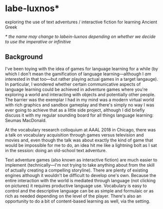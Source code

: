 # labe-luxnos*

exploring the use of text adventures / interactive fiction for learning Ancient Greek

_* the name may change to labein-luxnos depending on whether we decide to use the imperative or infinitive_

## Background

I've been toying with the idea of games for language learning for a while (by which I don't mean the gamification of language learning—although I _am_ interested in that too—but rather playing actual games in a target langauge). In particular, I wondered whether certain communicative aspects of language learning could be achieved in adventure games where you're exploring a world and interacting with objects and potentially other people. The barrier was the exemplar I had in my mind was a modern virtual world with rich graphics and sandbox gameplay and there's simply no way I was ever going to achieve that as a little side project, although I did briefly discuss it with my regular sounding board for all things language learning: Seumas MacDonald.

At the vocabulary research colloquium at AAAL 2018 in Chicago, there was a talk on vocabulary acquisition through games versus television and movies and, even though the talk was about exactly the kind of game that would be impossible for me to do, an idea hit me like a lightning bolt as I sat in the session: doing an old-school text adventure.

Text adventure games (also known as interactive fiction) are much easier to implement (technically—I'm not trying to take anything about from the skill of actually creating a compelling storyline). There are plenty of existing engines although it wouldn't be difficult to develop one's own. Because the entire interaction with the world is mediated through language (not clicking on pictures) it requires productive language use. Vocabulary is easy to control and the descriptive language can be as simple and formulaic or as rich as needed depending on the level of the player. There's also an opportunity to do a bit of content-based learning as well, via the setting.

